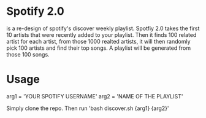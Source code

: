 # Spotify 2.0

is a re-design of spotify's discover weekly playlist. Spotfiy 2.0 takes the first 10 artists that were recently added to your playlist. Then it finds 100 related artist for each artist, from those 1000 realted artists, it will then randomly pick 100 artists and find their top songs. A playlist will be generated from those 100 songs.

# Usage 
arg1 = 'YOUR SPOTIFY USERNAME'
arg2 = 'NAME OF THE PLAYLIST'

Simply clone the repo. Then run 'bash discover.sh {arg1} {arg2}'
